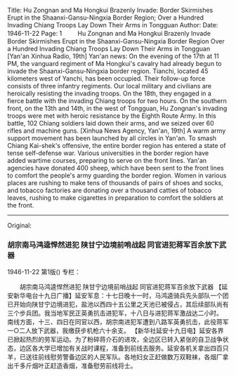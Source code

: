 Title: Hu Zongnan and Ma Hongkui Brazenly Invade: Border Skirmishes Erupt in the Shaanxi-Gansu-Ningxia Border Region; Over a Hundred Invading Chiang Troops Lay Down Their Arms in Tongguan
Author:
Date: 1946-11-22
Page: 1
　　
    Hu Zongnan and Ma Hongkui Brazenly Invade
    Border Skirmishes Erupt in the Shaanxi-Gansu-Ningxia Border Region
    Over a Hundred Invading Chiang Troops Lay Down Their Arms in Tongguan
    [Yan'an Xinhua Radio, 19th] Yan'an news: On the evening of the 17th at 11 PM, the vanguard regiment of Ma Hongkui's cavalry had already begun to invade the Shaanxi-Gansu-Ningxia border region. Tianchi, located 45 kilometers west of Yanchi, has been occupied. Their follow-up force consists of three infantry regiments. Our local military and civilians are heroically resisting the invading troops. On the 18th, they engaged in a fierce battle with the invading Chiang troops for two hours.
    On the southern front, on the 13th and 14th, in the west of Tongguan, Hu Zongnan's invading troops were met with heroic resistance by the Eighth Route Army. In this battle, 102 Chiang soldiers laid down their arms, and we seized over 60 rifles and machine guns.
    [Xinhua News Agency, Yan'an, 19th] A warm army support movement has been launched by all circles in Yan'an. To smash Chiang Kai-shek's offensive, the entire border region has entered a state of tense self-defense war. Various universities in the border region have added wartime courses, preparing to serve on the front lines. Yan'an agencies have donated 400 sheep, which have been sent to the front lines to comfort the people's army guarding the border region. Women in various places are rushing to make tens of thousands of pairs of shoes and socks, and tobacco factories are donating over a thousand catties of tobacco leaves, rushing to make cigarettes in preparation to comfort the soldiers at the front.



<hr /> 

Original: 


### 胡宗南马鸿逵悍然进犯  陕甘宁边境前哨战起  同官进犯蒋军百余放下武器

1946-11-22
第1版()
专栏：

　　胡宗南马鸿逵悍然进犯
    陕甘宁边境前哨战起
    同官进犯蒋军百余放下武器
    【延安新华电台十九日广播】延安军息：十七日晚十一时，马鸿逵骑兵先头部队一个团已开始向陕甘宁边境进犯，盐池以西四十五公里之天池已被侵占，其后续部队尚有三个步兵团。我当地军民正英勇抗击进犯军，十八日与进犯蒋军激战达二小时。
    南线方面，十三、四日在同官以西，胡宗南进犯军遭到八路军英勇抗击，此役蒋军一○二人放下武器，我缴获步机枪六十余支。
    【新华社延安十九日电】延安各界已掀起热烈的劳军运动。为了粉碎蒋介石的进攻，全边区已转入紧张的自卫战争状态，边区各大学已增加有关战时课程，准备到前线去服务。延安各机关拿出四百只羊，已送往前线慰劳警备边区的人民军队。各地妇女正赶做数万双鞋袜，各烟厂拿出千多斤烟叶正赶造香烟，准备慰劳前线将士。
